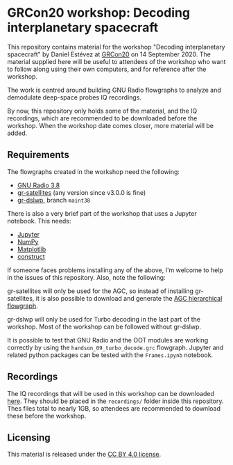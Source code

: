 # GRCon20 workshop: Decoding interplanetary spacecraft

This repository contains material for the workshop "Decoding interplanetary
spacecraft" by Daniel Estévez at [GRCon20](https://www.gnuradio.org/grcon/grcon20/)
on 14 September 2020. The material
supplied here will be useful to attendees of the workshop who want to follow
along using their own computers, and for reference after the workshop.

The work is centred around building GNU Radio flowgraphs to analyze and
demodulate deep-space probes IQ recordings.

By now, this repository only holds some of the material, and the IQ recordings,
which are recommended to be downloaded before the workshop. When the workshop
date comes closer, more material will be added.

## Requirements

The flowgraphs created in the workshop need the following:

* [GNU Radio 3.8](https://www.gnuradio.org/)
* [gr-satellites](https://github.com/daniestevez/gr-satellites) (any version
  since v3.0.0 is fine)
* [gr-dslwp](https://github.com/daniestevez/gr-dslwp/tree/maint38), branch
  `maint38`

There is also a very brief part of the workshop that uses a Jupyter
notebook. This needs:

* [Jupyter](https://jupyter.org/)
* [NumPy](https://numpy.org/)
* [Matplotlib](https://matplotlib.org/)
* [construct](https://construct.readthedocs.io/)

If someone faces problems installing any of the above, I'm welcome to help in
the issues of this repository. Also, note the following:

gr-satellites will only be used for the AGC, so instead of
installing gr-satellites, it is also possible to download and generate the
[AGC hierarchical
flowgraph](https://github.com/daniestevez/gr-satellites/blob/master/python/hier/rms_agc.grc).

gr-dslwp will only be used for Turbo decoding in the last part of the
workshop. Most of the workshop can be followed without gr-dslwp.

It is possible to test that GNU Radio and the OOT modules are working correctly
by using the `handson_09_turbo_decode.grc` flowgraph. Jupyter and related python
packages can be tested with the `Frames.ipynb` notebook.

## Recordings

The IQ recordings that will be used in this workshop can be downloaded
[here](http://eala.destevez.net/~daniel/grcon2020-workshop/). They should be
placed in the `recordings/` folder inside this repository. Thes files total to nearly
1GB, so attendees are recommended to download these before the workshop.

## Licensing

This material is released under the [CC BY 4.0
license](https://creativecommons.org/licenses/by/4.0/).
